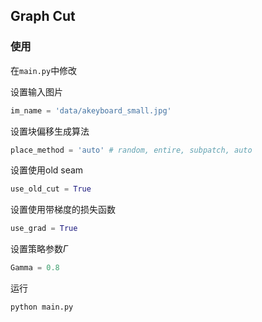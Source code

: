 ## Graph Cut

### 使用
在`main.py`中修改

设置输入图片
```python
im_name = 'data/akeyboard_small.jpg'
```

设置块偏移生成算法
```python
place_method = 'auto' # random, entire, subpatch, auto
```

设置使用old seam
```python
use_old_cut = True 
```

设置使用带梯度的损失函数
```python
use_grad = True 
```

设置策略参数$\Gamma$
```python
Gamma = 0.8
```

运行
```shell
python main.py
```